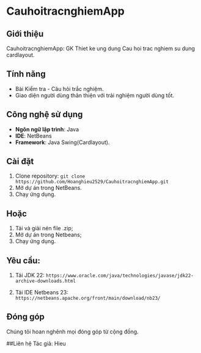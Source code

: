 # CauhoitracnghiemApp

## Giới thiệu
CauhoitracnghiemApp: GK Thiet ke ung dung Cau hoi trac nghiem su dung cardlayout.

## Tính năng
- Bài Kiểm tra - Câu hỏi trắc nghiệm.
- Giao diện người dùng thân thiện với trải nghiệm người dùng tốt.

## Công nghệ sử dụng
- **Ngôn ngữ lập trình**: Java
- **IDE**: NetBeans
- **Framework**: Java Swing(Cardlayout).

## Cài đặt
1. Clone repository:
 ```git clone https://github.com/Hoanghieu2529/CauhoitracnghiemApp.git```
2. Mở dự án trong NetBeans.
3. Chạy ứng dụng.
## Hoặc
1. Tải và giải nén file .zip;
2. Mở dự án trong Netbeans;
3. Chạy ứng dụng.
   
## Yêu cầu:
1. Tải JDK 22:
 ```https://www.oracle.com/java/technologies/javase/jdk22-archive-downloads.html```

2. Tải IDE Netbeans 23:
```https://netbeans.apache.org/front/main/download/nb23/```

## Đóng góp
Chúng tôi hoan nghênh mọi đóng góp từ cộng đồng.

##Liên hệ
Tác giả: Hieu
